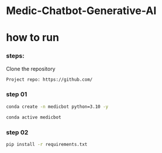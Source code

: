 # Medic-Chatbot-Generative-AI

# how to run 
### steps:

Clone the repository

```bash
Project repo: https://github.com/
```
### step 01

```bash
conda create -n medicbot python=3.10 -y
```

```bash
conda active medicbot
```

### step 02
```bash
pip install -r requirements.txt
```